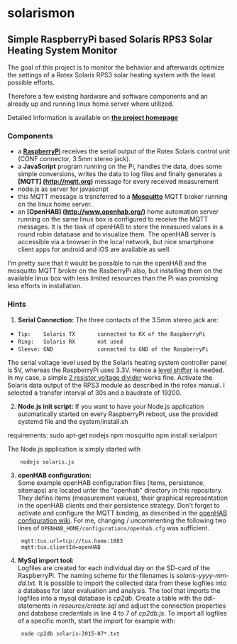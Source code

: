 # solarismon

Simple RaspberryPi based Solaris RPS3 Solar Heating System Monitor
---
The goal of this project is to monitor the behavior and afterwards optimize the settings of a Rotex Solaris RPS3 solar 
heating system with the least possible efforts.

Therefore a few existing hardware and software components and an already up and running linux home server where utilized.

Detailed information is available on **[the project homepage](http://sonyl.github.io/solarismon/)**
### Components
- a **[RaspberryPi](https://www.raspberrypi.org/)** receives the serial output of the Rotex Solaris control unit 
(CONF connector, 3.5mm stereo jack).
- a **JavaScript** program running on the Pi, handles the data, does some simple conversions, writes the data to 
log files and finally generates a **[MQTT] (http://mqtt.org)** message for every received measurement 
- node.js as server for javascript
- this MQTT message is transferred to a **[Mosquitto](http://mosquitto.org/)** MQTT broker  running on the linux home server.
- an **[OpenHAB] (http://www.openhab.org/)** home automation server running on the same linux box is configured to receive the 
MQTT messages. It is the task of openHAB to store the measured values in a round robin database and to visualize them. 
The openHAB server is accessible via a browser in the local network, but nice smartphone client apps for android and iOS are available as well.


I'm pretty sure that it would be possible to run the openHAB and the mosquitto MQTT broker on the RasberryPi also, but installing them on the available
linux box with less limited resources than the Pi was promising less efforts in installation.

### Hints

1. **Serial Connection:** 
 The three contacts of the 3.5mm stereo jack are:
 * `Tip:    Solaris TX       connected to RX of the RaspberryPi`
 * `Ring:   Solaris RX       not used`
 * `Sleeve: GND              connected to GND of the RaspberryPi` 
 
 The serial voltage level used by the Solaris heating system controller panel is 5V, whereas the RaspberryPi uses 3.3V. Hence a [level shifter](http://elinux.org/RPi_GPIO_Interface_Circuits#Level_Shifters) 
 is needed. In my case, a simple [2 resistor voltage divider](http://elinux.org/RPi_GPIO_Interface_Circuits#Voltage_divider) works fine. Activate the Solaris data output of the RPS3 module as described in the rotex manual. I selected a transfer interval 
 of 30s and a baudrate of 19200.

2. **Node.js init script:**
If you want to have your Node.js application automatically started on every RaspberryPi reboot, use the provided systemd file and the system/install.sh

requirements:
sudo apt-get nodejs npm mosquitto
npm install serialport

The Node.js application is simply started with 

        nodejs solaris.js
        
3. **openHAB configuration:**  
Some example openHAB configuration files (items, persistence, sitemaps) are located unter the "openhab" directory in this repository. They define items (measurement values), their graphical representation in the openHAB clients and their persistence strategy.
Don't forget to activate and configure the MQTT binding, as described in the [openHAB configuration wiki](https://github.com/openhab/openhab/wiki/MQTT-Binding). For me, changing / uncommenting the following two lines of `OPENHAB_HOME/configurations/openhab.cfg` was sufficient.

        mqtt:tux.url=tcp://tux.home:1883
        mqtt:tux.clientId=openHAB
4. **MySql import tool:**  
Logfiles are created for each individual day on the SD-card of the RaspberryPi. The naming scheme for the filenames is *solaris-yyyy-mm-dd.txt*. It is possible to import the collected data from these logfiles into a database for later evaluation and analysis. The tool that imports the logfiles into a mysql database is *cp2db*. Create a table with the ddl-statements in *resource/create.sql* and adjust the connection properties and database credentials in line 4 to 7 of *cp2db.js*. To import all logfiles of a specific month, start the import for example with:

        node cp2db solaris-2015-07*.txt




